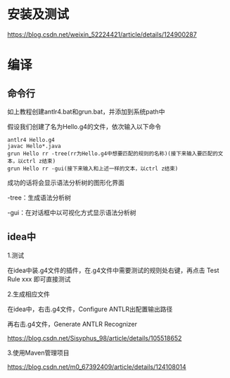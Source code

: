 # 安装及测试
https://blog.csdn.net/weixin_52224421/article/details/124900287



# 编译

## 命令行

如上教程创建antlr4.bat和grun.bat，并添加到系统path中

假设我们创建了名为Hello.g4的文件，依次输入以下命令

```
antlr4 Hello.g4
javac Hello*.java
grun Hello rr -tree(rr为Hello.g4中想要匹配的规则的名称)(接下来输入要匹配的文本，以ctrl z结束)
grun Hello rr -gui(接下来输入和上述一样的文本，以ctrl z结束)
```

成功的话将会显示语法分析树的图形化界面

-tree：生成语法分析树

-gui：在对话框中以可视化方式显示语法分析树

## idea中

1.测试

在idea中装.g4文件的插件，在.g4文件中需要测试的规则处右键，再点击 Test Rule xxx 即可直接测试

2.生成相应文件

在idea中，右击.g4文件，Configure ANTLR出配置输出路径

再右击.g4文件，Generate ANTLR Recognizer

https://blog.csdn.net/Sisyphus_98/article/details/105518652

3.使用Maven管理项目

https://blog.csdn.net/m0_67392409/article/details/124108014